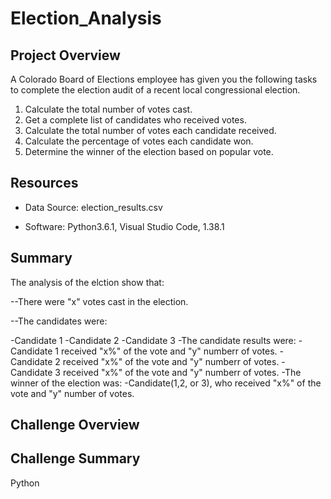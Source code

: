 # Election_Analysis

## Project Overview
A Colorado Board of Elections employee has given you the following tasks to complete the election audit of a recent local congressional election.

1. Calculate the total number of votes cast. 
2. Get a complete list of candidates who received votes. 
3. Calculate the total number of votes each candidate received. 
4. Calculate the percentage of votes each candidate won. 
5. Determine the winner of the election based on popular vote. 

## Resources
* Data Source: election_results.csv

* Software: Python3.6.1, Visual Studio Code, 1.38.1

## Summary
The analysis of the elction show that: 

--There were "x" votes cast in the election. 

--The candidates were:

  -Candidate 1
  -Candidate 2
  -Candidate 3
-The candidate results were:
  -Candidate 1 received "x%" of the vote and "y" numberr of votes. 
  -Candidate 2 received "x%" of the vote and "y" numberr of votes.
  -Candidate 3 received "x%" of the vote and "y" numberr of votes.
-The winner of the election was:
  -Candidate(1,2, or 3), who received "x%" of the vote and "y" number of votes. 

## Challenge Overview

## Challenge Summary
Python
